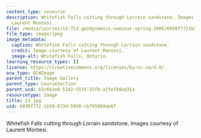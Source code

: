 ```yaml
---
content_type: resource
description: Whitefish Falls cutting through Lorrain sandstone. Images courtesy of
  Laurent Montesi.
file: /media/courses/12-753-geodynamics-seminar-spring-2005/6038f7721b58073d5950cb705069ab6f_23.jpg
file_type: image/jpeg
image_metadata:
  caption: Whitefish Falls cutting through Lorrain sandstone.
  credit: Image courtesy of Laurent Montesi.
  image-alt: Whitefish Falls, Ontario.
learning_resource_types: []
license: https://creativecommons.org/licenses/by-nc-sa/4.0/
ocw_type: OCWImage
parent_title: Image Gallery
parent_type: CourseSection
parent_uid: b3c6b3e0-51d2-5533-55fb-a1fef08ed31a
resourcetype: Image
title: 23.jpg
uid: 6038f772-1b58-073d-5950-cb705069ab6f
---
```

Whitefish Falls cutting through Lorrain sandstone. Images courtesy of Laurent Montesi.
